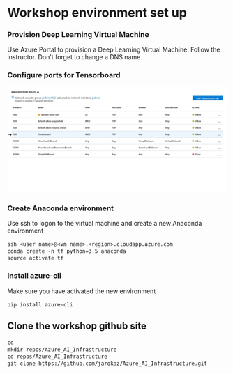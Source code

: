 # Workshop environment set up

### Provision Deep Learning Virtual Machine
Use Azure Portal to provision a Deep Learning Virtual Machine. Follow the instructor. Don't forget to change a DNS name.

### Configure ports for Tensorboard

![Tensorboard ports](images/tensorboard.jpg)
### Create Anaconda environment
Use ssh to logon to the virtual machine and create a new Anaconda environment
```
ssh <user name>@<vm name>.<region>.cloudapp.azure.com
conda create -n tf python=3.5 anaconda
source activate tf
```
### Install azure-cli 
Make sure you have activated the new environment
```
pip install azure-cli
```

## Clone the workshop github site
```
cd
mkdir repos/Azure_AI_Infrastructure
cd repos/Azure_AI_Infrastructure
git clone https://github.com/jarokaz/Azure_AI_Infrastructure.git
```
